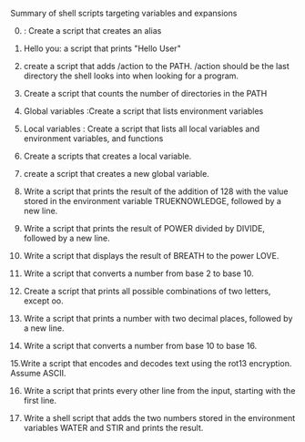 Summary of shell scripts targeting variables and expansions

0. <o>: Create a script that creates an alias

1.  Hello you: a script that prints "Hello User"

2.  create a script that adds /action to the PATH. /action should be the last directory the shell looks into when looking for a program.

3. Create a script that counts the number of directories in the PATH

4. Global variables :Create a script that lists environment variables

5. Local variables : Create a script that lists all local variables and environment variables, and functions

6. Create a scripts that creates a local variable.

7. create a script that creates a new global variable.

8. Write a script that prints the result of the addition of 128 with the value stored in the environment variable TRUEKNOWLEDGE, followed by a new line.

9. Write a script that prints the result of POWER divided by DIVIDE, followed by a new line.

10. Write a script that displays the result of BREATH to the power LOVE.

11. Write a script that converts a number from base 2 to base 10.

12. Create a script that prints all possible combinations of two letters, except oo.

13. Write a script that prints a number with two decimal places, followed by a new line.

14. Write a script that converts a number from base 10 to base 16.

15.Write a script that encodes and decodes text using the rot13 encryption. Assume ASCII.

16. Write a script that prints every other line from the input, starting with the first line.

17. Write a shell script that adds the two numbers stored in the environment variables WATER and STIR and prints the result.
